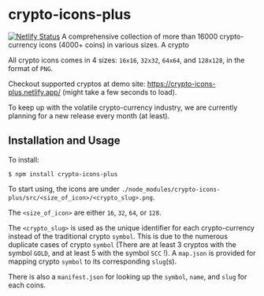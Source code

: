 # crypto-icons-plus
[![Netlify Status](https://api.netlify.com/api/v1/badges/0a5ffb2e-97b8-4e7c-adcf-7e50b986b192/deploy-status)](https://app.netlify.com/sites/crypto-icons-plus/deploys)
A comprehensive collection of more than 16000 crypto-currency icons (4000+ coins) in various sizes. A crypto 

All crypto icons comes in 4 sizes: `16x16`, `32x32`, `64x64`, and `128x128`, in the format of `PNG`.

Checkout supported cryptos at demo site: https://crypto-icons-plus.netlify.app/ (might take a few seconds to load).

To keep up with the volatile crypto-currency industry, we are currently planning for a new release every month (at least).

## Installation and Usage
To install:
```
$ npm install crypto-icons-plus
```

To start using, the icons are under `./node_modules/crypto-icons-plus/src/<size_of_icon>/<crypto_slug>.png`.

The `<size_of_icon>` are either `16`, `32`, `64`, or `128`.

The `<crypto_slug>` is used as the unique identifier for each crypto-currency instead of the traditional crypto `symbol`. This is due to the numerous duplicate cases of crypto `symbol` (There are at least 3 cryptos with the symbol `GOLD`, and at least 5 with the symbol `SCC` !). A `map.json` is provided for mapping crypto `symbol` to its corresponding `slug`(s).

There is also a `manifest.json` for looking up the `symbol`, `name`, and `slug` for each coins.